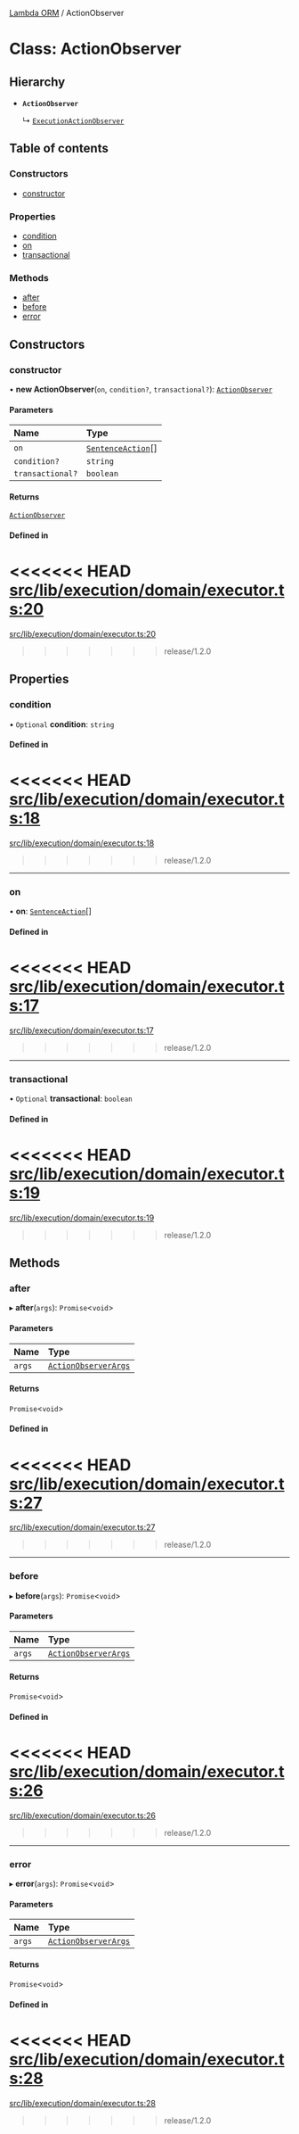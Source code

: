 [Lambda ORM](../README.md) / ActionObserver

# Class: ActionObserver

## Hierarchy

- **`ActionObserver`**

  ↳ [`ExecutionActionObserver`](ExecutionActionObserver.md)

## Table of contents

### Constructors

- [constructor](ActionObserver.md#constructor)

### Properties

- [condition](ActionObserver.md#condition)
- [on](ActionObserver.md#on)
- [transactional](ActionObserver.md#transactional)

### Methods

- [after](ActionObserver.md#after)
- [before](ActionObserver.md#before)
- [error](ActionObserver.md#error)

## Constructors

### constructor

• **new ActionObserver**(`on`, `condition?`, `transactional?`): [`ActionObserver`](ActionObserver.md)

#### Parameters

| Name | Type |
| :------ | :------ |
| `on` | [`SentenceAction`](../enums/SentenceAction.md)[] |
| `condition?` | `string` |
| `transactional?` | `boolean` |

#### Returns

[`ActionObserver`](ActionObserver.md)

#### Defined in

<<<<<<< HEAD
[src/lib/execution/domain/executor.ts:20](https://github.com/lambda-orm/lambdaorm/blob/2f28c8f6/src/lib/execution/domain/executor.ts#L20)
=======
[src/lib/execution/domain/executor.ts:20](https://github.com/lambda-orm/lambdaorm/blob/73ae43da/src/lib/execution/domain/executor.ts#L20)
>>>>>>> release/1.2.0

## Properties

### condition

• `Optional` **condition**: `string`

#### Defined in

<<<<<<< HEAD
[src/lib/execution/domain/executor.ts:18](https://github.com/lambda-orm/lambdaorm/blob/2f28c8f6/src/lib/execution/domain/executor.ts#L18)
=======
[src/lib/execution/domain/executor.ts:18](https://github.com/lambda-orm/lambdaorm/blob/73ae43da/src/lib/execution/domain/executor.ts#L18)
>>>>>>> release/1.2.0

___

### on

• **on**: [`SentenceAction`](../enums/SentenceAction.md)[]

#### Defined in

<<<<<<< HEAD
[src/lib/execution/domain/executor.ts:17](https://github.com/lambda-orm/lambdaorm/blob/2f28c8f6/src/lib/execution/domain/executor.ts#L17)
=======
[src/lib/execution/domain/executor.ts:17](https://github.com/lambda-orm/lambdaorm/blob/73ae43da/src/lib/execution/domain/executor.ts#L17)
>>>>>>> release/1.2.0

___

### transactional

• `Optional` **transactional**: `boolean`

#### Defined in

<<<<<<< HEAD
[src/lib/execution/domain/executor.ts:19](https://github.com/lambda-orm/lambdaorm/blob/2f28c8f6/src/lib/execution/domain/executor.ts#L19)
=======
[src/lib/execution/domain/executor.ts:19](https://github.com/lambda-orm/lambdaorm/blob/73ae43da/src/lib/execution/domain/executor.ts#L19)
>>>>>>> release/1.2.0

## Methods

### after

▸ **after**(`args`): `Promise`\<`void`\>

#### Parameters

| Name | Type |
| :------ | :------ |
| `args` | [`ActionObserverArgs`](../interfaces/ActionObserverArgs.md) |

#### Returns

`Promise`\<`void`\>

#### Defined in

<<<<<<< HEAD
[src/lib/execution/domain/executor.ts:27](https://github.com/lambda-orm/lambdaorm/blob/2f28c8f6/src/lib/execution/domain/executor.ts#L27)
=======
[src/lib/execution/domain/executor.ts:27](https://github.com/lambda-orm/lambdaorm/blob/73ae43da/src/lib/execution/domain/executor.ts#L27)
>>>>>>> release/1.2.0

___

### before

▸ **before**(`args`): `Promise`\<`void`\>

#### Parameters

| Name | Type |
| :------ | :------ |
| `args` | [`ActionObserverArgs`](../interfaces/ActionObserverArgs.md) |

#### Returns

`Promise`\<`void`\>

#### Defined in

<<<<<<< HEAD
[src/lib/execution/domain/executor.ts:26](https://github.com/lambda-orm/lambdaorm/blob/2f28c8f6/src/lib/execution/domain/executor.ts#L26)
=======
[src/lib/execution/domain/executor.ts:26](https://github.com/lambda-orm/lambdaorm/blob/73ae43da/src/lib/execution/domain/executor.ts#L26)
>>>>>>> release/1.2.0

___

### error

▸ **error**(`args`): `Promise`\<`void`\>

#### Parameters

| Name | Type |
| :------ | :------ |
| `args` | [`ActionObserverArgs`](../interfaces/ActionObserverArgs.md) |

#### Returns

`Promise`\<`void`\>

#### Defined in

<<<<<<< HEAD
[src/lib/execution/domain/executor.ts:28](https://github.com/lambda-orm/lambdaorm/blob/2f28c8f6/src/lib/execution/domain/executor.ts#L28)
=======
[src/lib/execution/domain/executor.ts:28](https://github.com/lambda-orm/lambdaorm/blob/73ae43da/src/lib/execution/domain/executor.ts#L28)
>>>>>>> release/1.2.0
